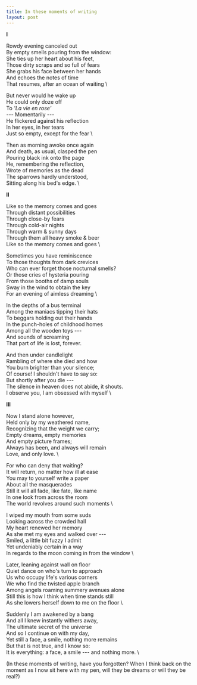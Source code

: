 ```yaml
---
title: In these moments of writing
layout: post
---
```


**I**

Rowdy evening canceled out \
By empty smells pouring from the window: \
She ties up her heart about his feet, \
Those dirty scraps and so full of fears \
She grabs his face between her hands \
And echoes the notes of time \
That resumes, after an ocean of waiting \

But never would he wake up \
He could only doze off \
To *'La vie en rose'* \
--- Momentarily --- \
He flickered against his reflection \
In her eyes, in her tears \
Just so empty, except for the fear \

Then as morning awoke once again \
And death, as usual, clasped the pen \
Pouring black ink onto the page \
He, remembering the reflection, \
Wrote of memories as the dead \
The sparrows hardly understood, \
Sitting along his bed's edge. \

**II**

Like so the memory comes and goes \
Through distant possibilities \
Through close-by fears \
Through cold-air nights \
Through warm & sunny days \
Through them all heavy smoke & beer \
Like so the memory comes and goes \

Sometimes you have reminiscence \
To those thoughts from dark crevices \
Who can ever forget those nocturnal smells? \
Or those cries of hysteria pouring \
From those booths of damp souls \
Sway in the wind to obtain the key \
For an evening of aimless dreaming \

In the depths of a bus terminal \
Among the maniacs tipping their hats \
To beggars holding out their hands \
In the punch-holes of childhood homes \
Among all the wooden toys --- \
And sounds of screaming \
That part of life is lost, forever.

And then under candlelight \
Rambling of where she died and how \
You burn brighter than your silence; \
Of course! I shouldn't have to say so: \
But shortly after you die --- \
The silence in heaven does not abide, it shouts. \
I observe you, I am obsessed with myself \

**III**

Now I stand alone however, \
Held only by my weathered name, \
Recognizing that the weight we carry; \
Empty dreams, empty memories \
And empty picture frames; \
Always has been, and always will remain \
Love, and only love. \

For who can deny that waiting? \
It will return, no matter how ill at ease \
You may to yourself write a paper \
About all the masquerades \
Still it will all fade, like fate, like name \
In one look from across the room \
The world revolves around such moments \

I wiped my mouth from some suds \
Looking across the crowded hall \
My heart renewed her memory \
As she met my eyes and walked over --- \
Smiled, a little bit fuzzy I admit \
Yet undeniably certain in a way \
In regards to the moon coming in from the window \

Later, leaning against wall on floor \
Quiet dance on who's turn to approach \
Us who occupy life's various corners \
We who find the twisted apple branch \
Among angels roaming summery avenues alone \
Still this is how I think when time stands still \
As she lowers herself down to me on the floor \

Suddenly I am awakened by a bang \
And all I knew instantly withers away, \
The ultimate secret of the universe \
And so I continue on with my day, \
Yet still a face, a smile, nothing more remains \
But that is not true, and I know so: \
It is everything: a face, a smile --- and nothing more. \

(In these moments of writing, have you forgotten? When I think back on the moment as I now sit here with my pen, will they be dreams or will they be real?)
